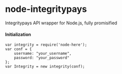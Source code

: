 # node-integritypays
Integritypays API wrapper for Node.js, fully promisified

#### Initialization

```
var integrity = require('node-here');
var conf = {
    username: "your_username",
    password: "your_password"
};
var Integrity = new integrity(conf);
```